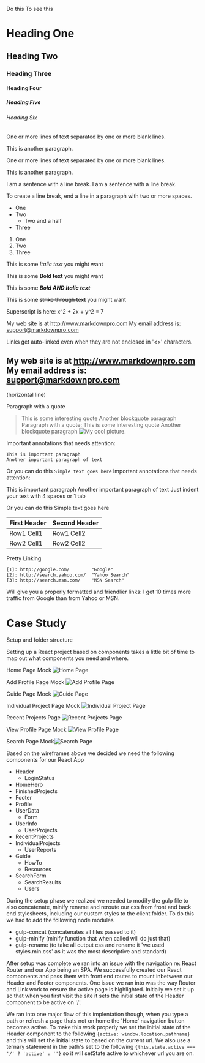 
Do this	To see this
# Heading One
## Heading Two
### Heading Three
#### Heading Four
##### Heading Five
###### Heading Six

One or more lines of text separated by one or more blank lines.

This is another paragraph.

One or more lines of text separated by one or more blank lines.

This is another paragraph.

I am a sentence with
a line break.
I am a sentence with
a line break.

To create a line break, end a line in a paragraph with two or more spaces.

* One
* Two
   * Two and a half
* Three

1. One
2. Two
3. Three


This is some *Italic text* you might want

This is some **Bold text** you might want

This is some ***Bold AND Italic text***

This is some ~~strike through text~~ you might want

Superscript is here: x^2 + 2x + y^2 = 7

My web site is at <http://www.markdownpro.com>
My email address is: <support@markdownpro.com>

Links get auto-linked even when they are not enclosed in '<>' characters.

My web site is at http://www.markdownpro.com
My email address is: support@markdownpro.com
------
(horizontal line)

Paragraph with a quote

> This is some interesting quote
> Another blockquote paragraph
Paragraph with a quote:
This is some interesting quote
Another blockquote paragraph
![My cool picture](http://markdownpro.com/assets/html5_logo.png).

Important annotations that needs attention:

    This is important paragraph
    Another important paragraph of text

Or you can do this ``` Simple text goes here ```
Important annotations that needs attention:

This is important paragraph
Another important paragraph of text
Just indent your text with 4 spaces or 1 tab

Or you can do this Simple text goes here


First Header  | Second Header
------------- | -------------
Row1 Cell1    | Row1 Cell2
Row2 Cell1    | Row2 Cell2

Pretty Linking

    [1]: http://google.com/        "Google"
    [2]: http://search.yahoo.com/  "Yahoo Search"
    [3]: http://search.msn.com/    "MSN Search"

Will give you a properly formatted and friendlier links:
      I get 10 times more traffic from Google than from Yahoo or MSN.


# Case Study

Setup and folder structure


Setting up a React project based on components takes a little bit of time to map out what components you need and where.

Home Page Mock ![Home Page](assets/wireframes/home-page.png "Home Page")

Add Profile Page Mock ![Add Profile Page](assets/wireframes/add-profile-page.png "Add Profile Page")

Guide Page Mock ![Guide Page](assets/wireframes/guide-page.png "Guide Page")

Individual Project Page Mock ![Individual Project Page](assets/wireframes/individual-project-page.png "Individual Project Page")

Recent Projects Page ![Recent Projects Page](assets/wireframes/recent-projects-page.png "Recent Projects Page")

View Profile Page Mock ![View Profile Page](assets/wireframes/view-profile-page.png "View Profile Page")

Search Page Mock![Search Page](assets/wireframes/search-page.png "Search Page")

Based on the wireframes above we decided we need the following components for our React App

- Header
  - LoginStatus
- HomeHero
- FinishedProjects
- Footer
- Profile
- UserData
  - Form
- UserInfo
  - UserProjects
- RecentProjects
- IndividualProjects
  - UserReports
- Guide
  - HowTo
  - Resources
- SearchForm
  - SearchResults
  - Users

During the setup phase we realized we needed to modify the gulp file to also concatenate, minify rename and reroute our css from front and back end stylesheets, including our custom styles to the client folder. To do this we had to add the following node modules

* gulp-concat (concatenates all files passed to it)
* gulp-minify (minify function that when called will do just that)
* gulp-rename (to take all output css and rename it 'we used styles.min.css' as it was the most descriptive and standard)

After setup was complete we ran into an issue with the navigation re: React Router and our App being an SPA. We successfully created our React components and pass them with front end routes to mount inbetween our Header and Footer components. One issue we ran into was the way Router and Link work to ensure the active page is highlighted. Initially we set it up so that when you first visit the site it sets the initial state of the Header component to be active on '/'.

We ran into one major flaw of this implentation though, when you type a path or refresh a page thats not on home the 'Home' navigation button becomes active. To make this work properly we set the initial state of the Header component to the following `{active: window.location.pathname}` and this will set the initial state to based on the current url. We also use a ternary statement in the path's set to the following `{this.state.active === '/' ? 'active' : ''}` so it will setState active to whichever url you are on.

